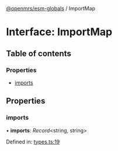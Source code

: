 [@openmrs/esm-globals](../API.md) / ImportMap

# Interface: ImportMap

## Table of contents

### Properties

- [imports](importmap.md#imports)

## Properties

### imports

• **imports**: *Record*<string, string\>

Defined in: [types.ts:19](https://github.com/openmrs/openmrs-esm-core/blob/master/packages/esm-globals/src/types.ts#L19)
